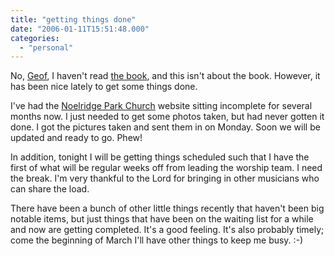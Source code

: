 ```yaml
---
title: "getting things done"
date: "2006-01-11T15:51:48.000"
categories: 
  - "personal"
---
```


No, [Geof](http://ijsm.org/archives/category/geekery/gtd/), I haven't read [the book](http://www.amazon.com/exec/obidos/ASIN/0142000280/), and this isn't about the book. However, it has been nice lately to get some things done.

I've had the [Noelridge Park Church](http://www.noelridge.org) website sitting incomplete for several months now. I just needed to get some photos taken, but had never gotten it done. I got the pictures taken and sent them in on Monday. Soon we will be updated and ready to go. Phew!

In addition, tonight I will be getting things scheduled such that I have the first of what will be regular weeks off from leading the worship team. I need the break. I'm very thankful to the Lord for bringing in other musicians who can share the load.

There have been a bunch of other little things recently that haven't been big notable items, but just things that have been on the waiting list for a while and now are getting completed. It's a good feeling. It's also probably timely; come the beginning of March I'll have other things to keep me busy. :-)
